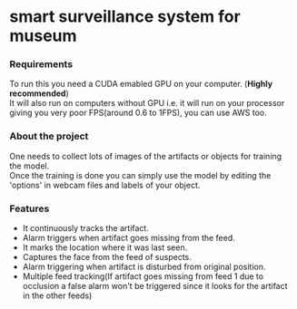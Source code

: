 # smart surveillance system for museum

<h3>Requirements</h3>
To run this you need a CUDA emabled GPU on your computer. (<b>Highly recommended</b>)<br>
It will also run on computers without GPU i.e. it will run on your processor giving you very poor FPS(around 0.6 to 1FPS), you can use AWS too.

<h3>About the project</h3>
One needs to collect lots of images of the artifacts or objects for training the model.
<br>
Once the training is done you can simply use the model by editing the 'options' in webcam files and labels of your object.
<br>

<h3>Features</h3>
<ul>
  <li>It continuously tracks the artifact.</li>
  <li>Alarm triggers when artifact goes missing from the feed.</li>
  <li>It marks the location where it was last seen.</li>
  <li>Captures the face from the feed of suspects.</li>
  <li>Alarm triggering when artifact is disturbed from original position.</li>
  <li>Multiple feed tracking(If artifact goes missing from feed 1 due to occlusion a false alarm won't be triggered since it looks for the artifact in the other feeds)</li>
</ul>
